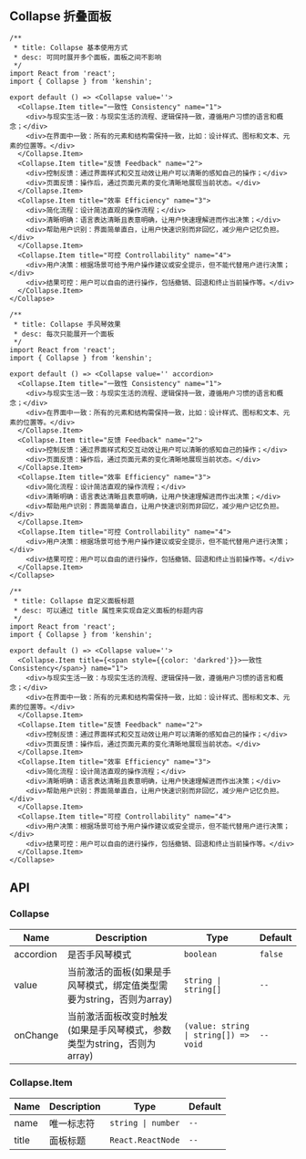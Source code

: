 ## Collapse 折叠面板

```tsx
/**
 * title: Collapse 基本使用方式
 * desc: 可同时展开多个面板，面板之间不影响
 */
import React from 'react';
import { Collapse } from 'kenshin';

export default () => <Collapse value=''>
  <Collapse.Item title="一致性 Consistency" name="1">
    <div>与现实生活一致：与现实生活的流程、逻辑保持一致，遵循用户习惯的语言和概念；</div>
    <div>在界面中一致：所有的元素和结构需保持一致，比如：设计样式、图标和文本、元素的位置等。</div>
  </Collapse.Item>
  <Collapse.Item title="反馈 Feedback" name="2">
    <div>控制反馈：通过界面样式和交互动效让用户可以清晰的感知自己的操作；</div>
    <div>页面反馈：操作后，通过页面元素的变化清晰地展现当前状态。</div>
  </Collapse.Item>
  <Collapse.Item title="效率 Efficiency" name="3">
    <div>简化流程：设计简洁直观的操作流程；</div>
    <div>清晰明确：语言表达清晰且表意明确，让用户快速理解进而作出决策；</div>
    <div>帮助用户识别：界面简单直白，让用户快速识别而非回忆，减少用户记忆负担。</div>
  </Collapse.Item>
  <Collapse.Item title="可控 Controllability" name="4">
    <div>用户决策：根据场景可给予用户操作建议或安全提示，但不能代替用户进行决策；</div>
    <div>结果可控：用户可以自由的进行操作，包括撤销、回退和终止当前操作等。</div>
  </Collapse.Item>
</Collapse>
```


```tsx
/**
 * title: Collapse 手风琴效果
 * desc: 每次只能展开一个面板
 */
import React from 'react';
import { Collapse } from 'kenshin';

export default () => <Collapse value='' accordion>
  <Collapse.Item title="一致性 Consistency" name="1">
    <div>与现实生活一致：与现实生活的流程、逻辑保持一致，遵循用户习惯的语言和概念；</div>
    <div>在界面中一致：所有的元素和结构需保持一致，比如：设计样式、图标和文本、元素的位置等。</div>
  </Collapse.Item>
  <Collapse.Item title="反馈 Feedback" name="2">
    <div>控制反馈：通过界面样式和交互动效让用户可以清晰的感知自己的操作；</div>
    <div>页面反馈：操作后，通过页面元素的变化清晰地展现当前状态。</div>
  </Collapse.Item>
  <Collapse.Item title="效率 Efficiency" name="3">
    <div>简化流程：设计简洁直观的操作流程；</div>
    <div>清晰明确：语言表达清晰且表意明确，让用户快速理解进而作出决策；</div>
    <div>帮助用户识别：界面简单直白，让用户快速识别而非回忆，减少用户记忆负担。</div>
  </Collapse.Item>
  <Collapse.Item title="可控 Controllability" name="4">
    <div>用户决策：根据场景可给予用户操作建议或安全提示，但不能代替用户进行决策；</div>
    <div>结果可控：用户可以自由的进行操作，包括撤销、回退和终止当前操作等。</div>
  </Collapse.Item>
</Collapse>
```

```tsx
/**
 * title: Collapse 自定义面板标题
 * desc: 可以通过 title 属性来实现自定义面板的标题内容
 */
import React from 'react';
import { Collapse } from 'kenshin';

export default () => <Collapse value=''>
  <Collapse.Item title={<span style={{color: 'darkred'}}>一致性 Consistency</span>} name="1">
    <div>与现实生活一致：与现实生活的流程、逻辑保持一致，遵循用户习惯的语言和概念；</div>
    <div>在界面中一致：所有的元素和结构需保持一致，比如：设计样式、图标和文本、元素的位置等。</div>
  </Collapse.Item>
  <Collapse.Item title="反馈 Feedback" name="2">
    <div>控制反馈：通过界面样式和交互动效让用户可以清晰的感知自己的操作；</div>
    <div>页面反馈：操作后，通过页面元素的变化清晰地展现当前状态。</div>
  </Collapse.Item>
  <Collapse.Item title="效率 Efficiency" name="3">
    <div>简化流程：设计简洁直观的操作流程；</div>
    <div>清晰明确：语言表达清晰且表意明确，让用户快速理解进而作出决策；</div>
    <div>帮助用户识别：界面简单直白，让用户快速识别而非回忆，减少用户记忆负担。</div>
  </Collapse.Item>
  <Collapse.Item title="可控 Controllability" name="4">
    <div>用户决策：根据场景可给予用户操作建议或安全提示，但不能代替用户进行决策；</div>
    <div>结果可控：用户可以自由的进行操作，包括撤销、回退和终止当前操作等。</div>
  </Collapse.Item>
</Collapse>
```

## API

### Collapse

| Name | Description | Type | Default |
| ------------- | --------------- | ------------------------------------------------------------ |----------------- |
| accordion | 是否手风琴模式          | `boolean`  | `false` |
| value     | 当前激活的面板(如果是手风琴模式，绑定值类型需要为string，否则为array) | `string \| string[]`|     `--`       |
| onChange | 当前激活面板改变时触发(如果是手风琴模式，参数类型为string，否则为array) | `(value: string \| string[]) => void`|      `--`          |


### Collapse.Item

| Name          | Description     | Type                                                         |    Default       |
| ------------- | --------------- | ------------------------------------------------------------ |----------------- |
| name          | 唯一标志符        | `string \| number`                                                   | `--` |
| title         | 面板标题          | `React.ReactNode`                                            |     `--`       |

